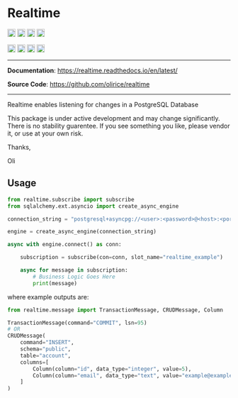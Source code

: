 # Realtime

<p>

<a href="https://github.com/olirice/realtime/actions"><img src="https://github.com/olirice/realtime/workflows/tests/badge.svg" alt="Tests" height="18"></a>
<a href="https://realtime.readthedocs.io/en/latest/?badge=latest"><img src="https://readthedocs.org/projects/realtime/badge/?version=latest" alt="Tests" height="18"></a>
<a href="https://codecov.io/gh/olirice/realtime"><img src="https://codecov.io/gh/olirice/realtime/branch/master/graph/badge.svg" height="18"></a>
<a href="https://github.com/psf/black">
        <img src="https://img.shields.io/badge/code%20style-black-000000.svg" alt="Codestyle Black" height="18">
    </a>
</p>

<p>
    <a href="https://www.python.org/downloads/"><img src="https://img.shields.io/badge/python-3.8+-blue.svg" alt="Python version" height="18"></a>
  <a href="https://badge.fury.io/py/realtime"><img src="https://badge.fury.io/py/realtime.svg" alt="PyPI version" height="18"></a>
    <a href="https://github.com/olirice/realtime/blob/master/LICENSE"><img src="https://img.shields.io/pypi/l/markdown-subtemplate.svg" alt="License" height="18"></a>
    <a href="https://pypi.org/project/realtime/"><img src="https://img.shields.io/pypi/dm/realtime.svg" alt="Download count" height="18"></a>
</p>

---

**Documentation**: <a href="https://realtime.readthedocs.io/en/latest/" target="_blank">https://realtime.readthedocs.io/en/latest/</a>

**Source Code**: <a href="https://github.com/olirice/realtime" target="_blank">https://github.com/olirice/realtime</a>

---

Realtime enables listening for changes in a PostgreSQL Database

This package is under active development and may change significantly. There is no stability guarentee. If you see something you like, please vendor it, or use at your own risk.

Thanks,

Oli



## Usage

```python
from realtime.subscribe import subscribe
from sqlalchemy.ext.asyncio import create_async_engine

connection_string = "postgresql+asyncpg://<user>:<password>@<host>:<port>/<database>"

engine = create_async_engine(connection_string)

async with engine.connect() as conn:

    subscription = subscribe(con=conn, slot_name="realtime_example")

    async for message in subscription:
        # Business Logic Goes Here
        print(message)
```

where example outputs are:

```python
from realtime.message import TransactionMessage, CRUDMessage, Column

TransactionMessage(command="COMMIT", lsn=95)
# OR
CRUDMessage(
    command="INSERT",
    schema="public",
    table="account",
    columns=[
        Column(column="id", data_type="integer", value=5),
        Column(column="email", data_type="text", value="example@example.com"),
    ]
)
```
